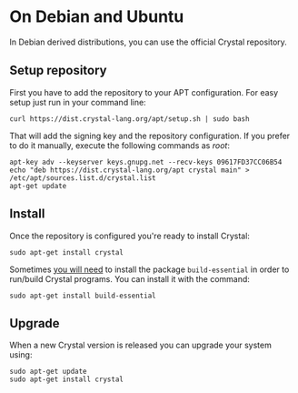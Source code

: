 # On Debian and Ubuntu

In Debian derived distributions, you can use the official Crystal repository.

## Setup repository

First you have to add the repository to your APT configuration. For easy setup just run in your command line:

```
curl https://dist.crystal-lang.org/apt/setup.sh | sudo bash
```

That will add the signing key and the repository configuration. If you prefer to do it manually, execute the following commands as *root*:

```
apt-key adv --keyserver keys.gnupg.net --recv-keys 09617FD37CC06B54
echo "deb https://dist.crystal-lang.org/apt crystal main" > /etc/apt/sources.list.d/crystal.list
apt-get update
```

## Install
Once the repository is configured you're ready to install Crystal:

```
sudo apt-get install crystal
```

Sometimes [you will need](https://github.com/crystal-lang/crystal/issues/4342) to install the package `build-essential` in order to run/build Crystal programs. You can install it with the command:

```
sudo apt-get install build-essential
```


## Upgrade

When a new Crystal version is released you can upgrade your system using:

```
sudo apt-get update
sudo apt-get install crystal
```
